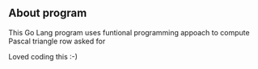 ## About program

This Go Lang program uses funtional programming appoach to compute Pascal triangle row asked for

Loved coding this :-)
